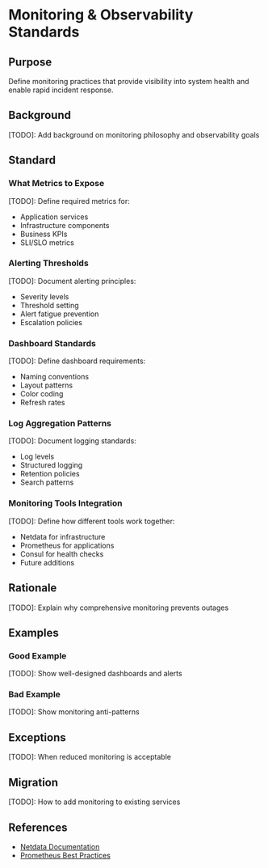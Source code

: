 # Monitoring & Observability Standards

## Purpose

Define monitoring practices that provide visibility into system health and enable rapid incident response.

## Background

[TODO]: Add background on monitoring philosophy and observability goals

## Standard

### What Metrics to Expose

[TODO]: Define required metrics for:

- Application services
- Infrastructure components
- Business KPIs
- SLI/SLO metrics

### Alerting Thresholds

[TODO]: Document alerting principles:

- Severity levels
- Threshold setting
- Alert fatigue prevention
- Escalation policies

### Dashboard Standards

[TODO]: Define dashboard requirements:

- Naming conventions
- Layout patterns
- Color coding
- Refresh rates

### Log Aggregation Patterns

[TODO]: Document logging standards:

- Log levels
- Structured logging
- Retention policies
- Search patterns

### Monitoring Tools Integration

[TODO]: Define how different tools work together:

- Netdata for infrastructure
- Prometheus for applications
- Consul for health checks
- Future additions

## Rationale

[TODO]: Explain why comprehensive monitoring prevents outages

## Examples

### Good Example

[TODO]: Show well-designed dashboards and alerts

### Bad Example

[TODO]: Show monitoring anti-patterns

## Exceptions

[TODO]: When reduced monitoring is acceptable

## Migration

[TODO]: How to add monitoring to existing services

## References

- [Netdata Documentation](https://learn.netdata.cloud/)
- [Prometheus Best Practices](https://prometheus.io/docs/practices/)
